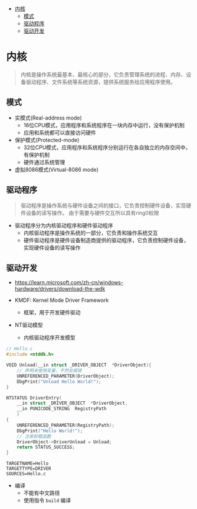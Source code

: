 
<!-- @import "[TOC]" {cmd="toc" depthFrom=1 depthTo=6 orderedList=false} -->

<!-- code_chunk_output -->

- [内核](#内核)
  - [模式](#模式)
  - [驱动程序](#驱动程序)
  - [驱动开发](#驱动开发)

<!-- /code_chunk_output -->


# 内核

> 内核是操作系统最基本、最核心的部分，它负责管理系统的进程、内存、设备驱动程序、文件系统等系统资源，提供系统服务给应用程序使用。

## 模式

- 实模式(Real-address mode)
    - 16位CPU模式，应用程序和系统程序在一块内存中运行，没有保护机制
    - 应用和系统都可以直接访问硬件
- 保护模式(Protected-mode)
    - 32位CPU模式，应用程序和系统程序分别运行在各自独立的内存空间中，有保护机制
    - 硬件通过系统管理
- 虚拟8086模式(Virtual-8086 mode)

## 驱动程序

> 驱动程序是操作系统与硬件设备之间的接口，它负责控制硬件设备，实现硬件设备的读写操作。
> 由于需要与硬件交互所以具有ring0权限

* 驱动程序分为内核驱动程序和硬件驱动程序
    * 内核驱动程序是操作系统的一部分，它负责和操作系统交互
    * 硬件驱动程序是硬件设备制造商提供的驱动程序，它负责控制硬件设备，实现硬件设备的读写操作

## 驱动开发

* https://learn.microsoft.com/zh-cn/windows-hardware/drivers/download-the-wdk

* KMDF: Kernel Mode Driver Framework
    * 框架，用于开发硬件驱动
* NT驱动模型
    * 内核驱动程序开发模型

``` C++
// Hello.c
#include <ntddk.h>

VOID Unload(__in struct _DRIVER_OBJECT  *DriverObject){
    // 声明未使用变量，不然会报错
    UNREFERENCED_PARAMETER(DriverObject);
    DbgPrint("Unload Hello World!");
}

NTSTATUS DriverEntry( 
    __in struct _DRIVER_OBJECT  *DriverObject,
    __in PUNICODE_STRING  RegistryPath 
    )
{
    UNREFERENCED_PARAMETER(RegistryPath);
    DbgPrint("Hello World!");
    // 注册卸载函数
    DriverObject->DriverUnload = Unload;
    return STATUS_SUCCESS;
} 
```

```
TARGETNAME=Hello
TARGETTYPE=DRIVER
SOURCES=Hello.c
```

* 编译
    * 不能有中文路径
    * 使用指令 `build` 编译